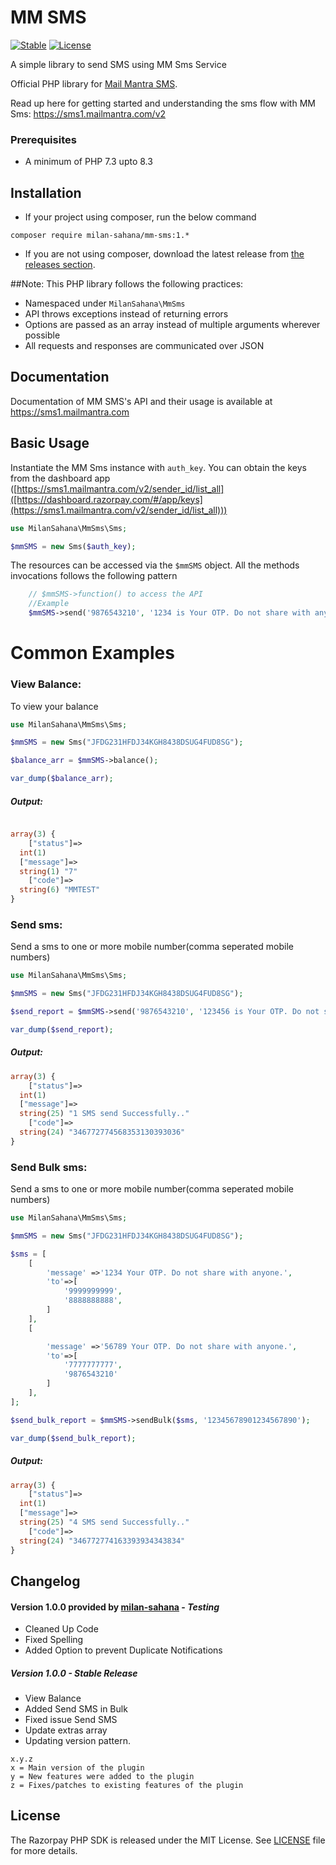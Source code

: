 # MM SMS
[![Stable](https://img.shields.io/badge/stable-v1.0.0-blue.svg)](https://packagist.org/packages/milan-sahana/mm-sms#1.0.0) [![License](https://poser.pugx.org/razorpay/razorpay/license.svg)](https://packagist.org/packages/milan-sahana/mm-sms)

A simple library to send SMS using MM Sms Service

Official PHP library for [Mail Mantra SMS](https://sms1.mailmantra.com/v2).

Read up here for getting started and understanding the sms flow with MM Sms: <https://sms1.mailmantra.com/v2>

### Prerequisites
- A minimum of PHP 7.3 upto 8.3


## Installation

-   If your project using composer, run the below command

```
composer require milan-sahana/mm-sms:1.*
```

- If you are not using composer, download the latest release from [the releases section](https://github.com/milan-sahana/mm-sms/releases).
  
##Note:
This PHP library follows the following practices:

- Namespaced under `MilanSahana\MmSms`
- API throws exceptions instead of returning errors
- Options are passed as an array instead of multiple arguments wherever possible
- All requests and responses are communicated over JSON

## Documentation

Documentation of MM SMS's API and their usage is available at <https://sms1.mailmantra.com>

## Basic Usage

Instantiate the MM Sms instance with `auth_key`. You can obtain the keys from the dashboard app ([https://sms1.mailmantra.com/v2/sender_id/list_all]([https://dashboard.razorpay.com/#/app/keys](https://sms1.mailmantra.com/v2/sender_id/list_all)))

```php
use MilanSahana\MmSms\Sms;

$mmSMS = new Sms($auth_key);
```

The resources can be accessed via the `$mmSMS` object. All the methods invocations follows the following pattern

```php
    // $mmSMS->function() to access the API
    //Example
    $mmSMS->send('9876543210', '1234 is Your OTP. Do not share with anyone.','123456789101112');
```

# Common Examples
### View Balance:
To view your balance
```php
use MilanSahana\MmSms\Sms;

$mmSMS = new Sms("JFDG231HFDJ34KGH8438DSUG4FUD8SG");

$balance_arr = $mmSMS->balance();

var_dump($balance_arr);
```
##### Output:
```php

array(3) {
    ["status"]=>
  int(1)
  ["message"]=>
  string(1) "7"
    ["code"]=>
  string(6) "MMTEST"
}

```

### Send sms:
Send a sms to one or more mobile number(comma seperated mobile numbers)
```php
use MilanSahana\MmSms\Sms;

$mmSMS = new Sms("JFDG231HFDJ34KGH8438DSUG4FUD8SG");

$send_report = $mmSMS->send('9876543210', '123456 is Your OTP. Do not share with anyone.','12345678901234567890');

var_dump($send_report);
```
##### Output:
```php
array(3) {
    ["status"]=>
  int(1)
  ["message"]=>
  string(25) "1 SMS send Successfully.."
    ["code"]=>
  string(24) "346772774568353130393036"
}
```



### Send Bulk sms:
Send a sms to one or more mobile number(comma seperated mobile numbers)
```php
use MilanSahana\MmSms\Sms;

$mmSMS = new Sms("JFDG231HFDJ34KGH8438DSUG4FUD8SG");

$sms = [
    [
        'message' =>'1234 Your OTP. Do not share with anyone.',
        'to'=>[
            '9999999999',
            '8888888888',
        ]
    ],
    [

        'message' =>'56789 Your OTP. Do not share with anyone.',
        'to'=>[
            '7777777777',
            '9876543210'
        ]
    ],
];

$send_bulk_report = $mmSMS->sendBulk($sms, '12345678901234567890');

var_dump($send_bulk_report);
```
##### Output:
```php
array(3) {
    ["status"]=>
  int(1)
  ["message"]=>
  string(25) "4 SMS send Successfully.."
    ["code"]=>
  string(24) "346772774163393934343834"
}
```


## Changelog
#### Version 1.0.0 provided by [milan-sahana](https://github.com/milan-sahana) - *Testing*
- Cleaned Up Code
- Fixed Spelling
- Added Option to prevent Duplicate Notifications

##### Version 1.0.0 - *Stable Release*
- View Balance
- Added Send SMS in Bulk
- Fixed issue Send SMS
- Update extras array
- Updating version pattern.
```
x.y.z
x = Main version of the plugin
y = New features were added to the plugin
z = Fixes/patches to existing features of the plugin
```


## License

The Razorpay PHP SDK is released under the MIT License. See [LICENSE](LICENSE) file for more details.


